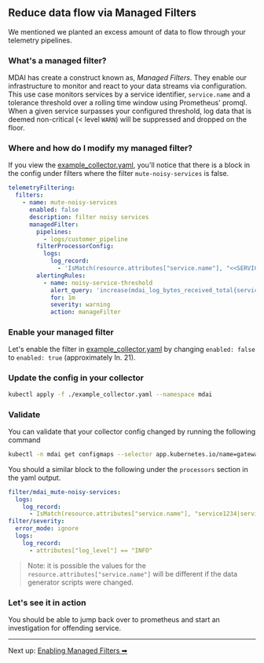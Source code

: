## Reduce data flow via Managed Filters

We mentioned we planted an excess amount of data to flow through your telemetry pipelines. 

### What's a managed filter?

MDAI has create a construct known as, *Managed Filters*. They enable our infrastructure to monitor and react to your data streams via configuration. This use case monitors services by a service identifier, `service.name` and a tolerance threshold over a rolling time window using Prometheus' promql. When a given service surpasses your configured threshold, log data that is deemed non-critical (< level `WARN`) will be suppressed and dropped on the floor. 

### Where and how do I modify my managed filter?

If you view the [example_collector.yaml](../../example_collector.yaml), you'll notice that there is a block in the config under filters where the filter `mute-noisy-services` is false. 

```yaml
telemetryFiltering:
  filters:
    - name: mute-noisy-services
      enabled: false
      description: filter noisy services
      managedFilter:
        pipelines:
          - logs/customer_pipeline
        filterProcessorConfig:
          logs:
            log_record:
              - 'IsMatch(resource.attributes["service.name"], "<<SERVICE_LIST>>") and attributes["log_level"] == "INFO"'
        alertingRules:
          - name: noisy-service-threshold
            alert_query: 'increase(mdai_log_bytes_received_total{service_name!=""}[6m]) > 5 * 1024 * 1024'
            for: 1m
            severity: warning
            action: manageFilter
```

### Enable your managed filter

Let's enable the filter in [example_collector.yaml](../../example_collector.yaml) by changing `enabled: false` to `enabled: true` (approximately ln. 21).


### Update the config in your collector

```bash
kubectl apply -f ./example_collector.yaml --namespace mdai
```

### Validate

You can validate that your collector config changed by running the following command

```bash
kubectl -n mdai get configmaps --selector app.kubernetes.io/name=gateway-collector -o yaml
```

You should a similar block to the following under the `processors` section in the yaml output.

```yaml
filter/mdai_mute-noisy-services:
  logs:
    log_record:
      - IsMatch(resource.attributes["service.name"], "service1234|service4321") and attributes["log_level"] == "INFO"
filter/severity:
  error_mode: ignore
  logs:
    log_record:
      - attributes["log_level"] == "INFO"
```

>Note: it is possible the values for the `resource.attributes["service.name"]` will be different if the data generator scripts were changed.

### Let's see it in action

You should be able to jump back over to prometheus and start an investigation for offending service. 

---- 

Next up: [Enabling Managed Filters ➡](./investigate_alerts.md)



